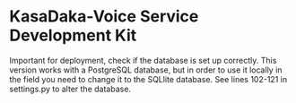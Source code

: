 # KasaDaka-Voice Service Development Kit


Important for deployment, check if the database is set up correctly. This version works with a PostgreSQL database, but in order to use it locally in the field you need to change it to the SQLlite database. See lines 102-121 in settings.py to alter the database.
